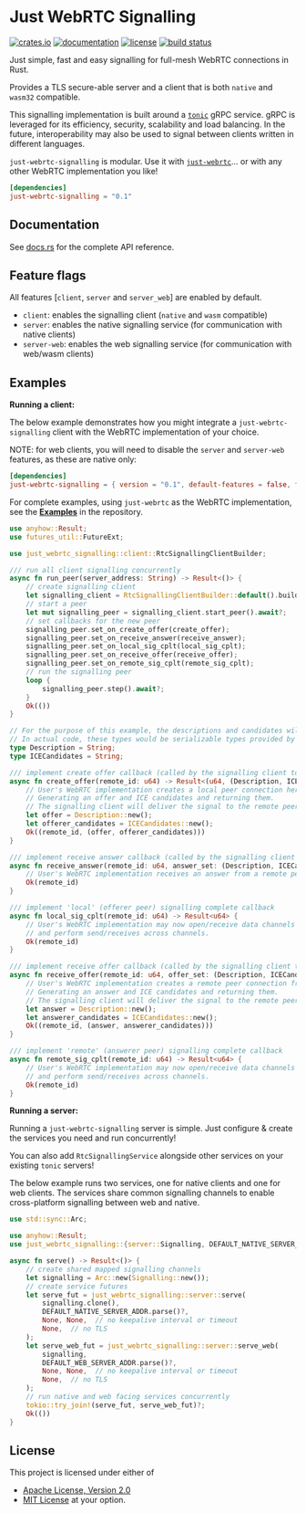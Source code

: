 # Just WebRTC Signalling

[![crates.io](https://img.shields.io/crates/v/just-webrtc-signalling?style=flat-square&logo=rust)](https://crates.io/crates/just-webrtc-signalling)
[![documentation](https://docs.rs/just-webrtc-signalling/badge.svg)](https://docs.rs/just-webrtc-signalling)
[![license](https://img.shields.io/badge/license-Apache--2.0_OR_MIT-blue?style=flat-square)](#license)
[![build status](https://img.shields.io/github/actions/workflow/status/uniciant/just-webrtc/rust.yml?branch=main&style=flat-square&logo=github)](https://github.com/uniciant/just-webrtc/actions)

Just simple, fast and easy signalling for full-mesh WebRTC connections in Rust.

Provides a TLS secure-able server and a client that is both `native` and `wasm32` compatible.

This signalling implementation is built around a [`tonic`](https://github.com/hyperium/tonic) gRPC service. gRPC is leveraged for its efficiency, security, scalability and load balancing. In the future, interoperability may also be used to signal between clients written in different languages.

`just-webrtc-signalling` is modular. Use it with [`just-webrtc`](https://crates.io/crates/just-webrtc)... or with any other WebRTC implementation you like!

```toml
[dependencies]
just-webrtc-signalling = "0.1"
```

## Documentation
See [docs.rs](https://docs.rs/just-webrtc-signalling) for the complete API reference.

## Feature flags
All features [`client`, `server` and `server_web`] are enabled by default.
* `client`: enables the signalling client (`native` and `wasm` compatible)
* `server`: enables the native signalling service (for communication with native clients)
* `server-web`: enables the web signalling service (for communication with web/wasm clients)

## Examples

**Running a client:**

The below example demonstrates how you might integrate a `just-webrtc-signalling` client with the WebRTC implementation of your choice.

NOTE: for web clients, you will need to disable the `server` and `server-web` features, as these are native only:
```toml
[dependencies]
just-webrtc-signalling = { version = "0.1", default-features = false, features = ["client"] }
```

For complete examples, using `just-webrtc` as the WebRTC implementation, see the [**Examples**](https://github.com/uniciant/just-webrtc/tree/main/examples) in the repository.

```rust
use anyhow::Result;
use futures_util::FutureExt;

use just_webrtc_signalling::client::RtcSignallingClientBuilder;

/// run all client signalling concurrently
async fn run_peer(server_address: String) -> Result<()> {
    // create signalling client
    let signalling_client = RtcSignallingClientBuilder::default().build(server_address)?;
    // start a peer
    let mut signalling_peer = signalling_client.start_peer().await?;
    // set callbacks for the new peer
    signalling_peer.set_on_create_offer(create_offer);
    signalling_peer.set_on_receive_answer(receive_answer);
    signalling_peer.set_on_local_sig_cplt(local_sig_cplt);
    signalling_peer.set_on_receive_offer(receive_offer);
    signalling_peer.set_on_remote_sig_cplt(remote_sig_cplt);
    // run the signalling peer
    loop {
        signalling_peer.step().await?;
    }
    Ok(())
}

// For the purpose of this example, the descriptions and candidates will be strings.
// In actual code, these types would be serializable types provided by the WebRTC implementation
type Description = String;
type ICECandidates = String;

/// implement create offer callback (called by the signalling client to create an offer)
async fn create_offer(remote_id: u64) -> Result<(u64, (Description, ICECandidates))> {
    // User's WebRTC implementation creates a local peer connection here.
    // Generating an offer and ICE candidates and returning them.
    // The signalling client will deliver the signal to the remote peer with the corresponding `remote_id`
    let offer = Description::new();
    let offerer_candidates = ICECandidates::new();
    Ok((remote_id, (offer, offerer_candidates)))
}

/// implement receive answer callback (called by the signalling client to deliver an answer)
async fn receive_answer(remote_id: u64, answer_set: (Description, ICECandidates)) -> Result<u64> {
    // User's WebRTC implementation receives an answer from a remote peer to a local peer connection here.
    Ok(remote_id)
}

/// implement 'local' (offerer peer) signalling complete callback
async fn local_sig_cplt(remote_id: u64) -> Result<u64> {
    // User's WebRTC implementation may now open/receive data channels
    // and perform send/receives across channels.
    Ok(remote_id)
}

/// implement receive offer callback (called by the signalling client to deliver an offer and create an answer)
async fn receive_offer(remote_id: u64, offer_set: (Description, ICECandidates)) -> Result<(u64, (Description, ICECandidates))> {
    // User's WebRTC implementation creates a remote peer connection from the remote offer and candidates here.
    // Generating an answer and ICE candidates and returning them.
    // The signalling client will deliver the signal to the remote peer with the corresponding `remote_id`
    let answer = Description::new();
    let answerer_candidates = ICECandidates::new();
    Ok((remote_id, (answer, answerer_candidates)))
}

/// implement 'remote' (answerer peer) signalling complete callback
async fn remote_sig_cplt(remote_id: u64) -> Result<u64> {
    // User's WebRTC implementation may now open/receive data channels
    // and perform send/receives across channels.
    Ok(remote_id)
}
```

**Running a server:**

Running a `just-webrtc-signalling` server is simple. Just configure & create the services you need and run concurrently!

You can also add `RtcSignallingService` alongside other services on your existing `tonic` servers!

The below example runs two services, one for native clients and one for web clients. The services share common signalling channels to enable cross-platform signalling between web and native.

```rust
use std::sync::Arc;

use anyhow::Result;
use just_webrtc_signalling::{server::Signalling, DEFAULT_NATIVE_SERVER_ADDR, DEFAULT_WEB_SERVER_ADDR};

async fn serve() -> Result<()> {
    // create shared mapped signalling channels
    let signalling = Arc::new(Signalling::new());
    // create service futures
    let serve_fut = just_webrtc_signalling::server::serve(
        signalling.clone(),
        DEFAULT_NATIVE_SERVER_ADDR.parse()?,
        None, None,  // no keepalive interval or timeout
        None,  // no TLS
    );
    let serve_web_fut = just_webrtc_signalling::server::serve_web(
        signalling,
        DEFAULT_WEB_SERVER_ADDR.parse()?,
        None, None,  // no keepalive interval or timeout
        None,  // no TLS
    );
    // run native and web facing services concurrently
    tokio::try_join!(serve_fut, serve_web_fut)?;
    Ok(())
}
```

## License
This project is licensed under either of
* [Apache License, Version 2.0](https://www.apache.org/licenses/LICENSE-2.0)
* [MIT License](https://opensource.org/licenses/MIT)
at your option.
